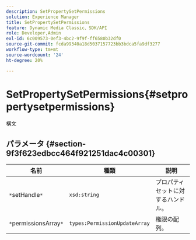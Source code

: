 ```yaml
---
description: SetPropertySetPermissions
solution: Experience Manager
title: SetPropertySetPermissions
feature: Dynamic Media Classic、SDK/API
role: Developer,Admin
exl-id: 6c009573-0ef3-4bc2-9f9f-ff6580b32df0
source-git-commit: fcda99340a18d5037157723bb3bdca5fa9df3277
workflow-type: tm+mt
source-wordcount: '24'
ht-degree: 20%

---
```


# SetPropertySetPermissions{#setpropertysetpermissions}

構文

## パラメータ {#section-9f3f623edbcc464f921251dac4c00301}

| 名前 | 種類 | 説明 |
|---|---|---|
| `*`setHandle`*` | `xsd:string` | プロパティセットに対するハンドル。 |
| `*`permissionsArray`*` | `types:PermissionUpdateArray` | 権限の配列。 |
